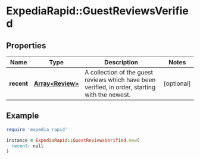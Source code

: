 # ExpediaRapid::GuestReviewsVerified

## Properties

| Name | Type | Description | Notes |
| ---- | ---- | ----------- | ----- |
| **recent** | [**Array&lt;Review&gt;**](Review.md) | A collection of the guest reviews which have been verified, in order, starting with the newest. | [optional] |

## Example

```ruby
require 'expedia_rapid'

instance = ExpediaRapid::GuestReviewsVerified.new(
  recent: null
)
```

